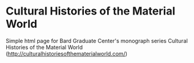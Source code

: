 # Cultural Histories of the Material World

Simple html page for Bard Graduate Center's monograph series Cultural Histories of the Material World (http://culturalhistoriesofthematerialworld.com/)